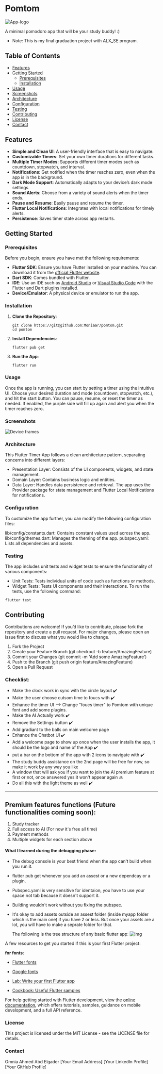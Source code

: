 # Pomtom 

![App-logo](https://github.com/user-attachments/assets/ec202edf-67a9-4f32-9e48-cbd0243891e1)

A minimal pomodoro app that will be your study buddy! :)

- Note: This is my final graduation project with ALX_SE program.

## Table of Contents

- [Features](#features)
- [Getting Started](#getting-started)
  - [Prerequisites](#prerequisites)
  - [Installation](#installation)
- [Usage](#usage)
- [Screenshots](#screenshots)
- [Architecture](#architecture)
- [Configuration](#configuration)
- [Testing](#testing)
- [Contributing](#contributing)
- [License](#license)
- [Contact](#contact)

## Features

- **Simple and Clean UI**: A user-friendly interface that is easy to navigate.
- **Customizable Timers**: Set your own timer durations for different tasks.
- **Multiple Timer Modes**: Supports different timer modes such as countdown, stopwatch, and interval.
- **Notifications**: Get notified when the timer reaches zero, even when the app is in the background.
- **Dark Mode Support**: Automatically adapts to your device’s dark mode settings.
- **Sound Alerts**: Choose from a variety of sound alerts when the timer ends.
- **Pause and Resume**: Easily pause and resume the timer.
- **Flutter Local Notifications**: Integrates with local notifications for timely alerts.
- **Persistence**: Saves timer state across app restarts.

## Getting Started

### Prerequisites

Before you begin, ensure you have met the following requirements:

- **Flutter SDK**: Ensure you have Flutter installed on your machine. You can download it from the [official Flutter website](https://flutter.dev/docs/get-started/install).
- **Dart SDK**: Comes bundled with Flutter.
- **IDE**: Use an IDE such as [Android Studio](https://developer.android.com/studio) or [Visual Studio Code](https://code.visualstudio.com/) with the Flutter and Dart plugins installed.
- **Device/Emulator**: A physical device or emulator to run the app.

### Installation

1. **Clone the Repository**:
   
   ```
   git clone https://git@github.com:Moniaar/pomtom.git
   cd pomtom
   ```
2. **Install Dependencies**:
   ```
   flutter pub get
   ```
3. **Run the App**:
   ```
   flutter run
   ```

### Usage
Once the app is running, you can start by setting a timer using the intuitive UI. Choose your desired duration and mode (countdown, stopwatch, etc.), and hit the start button. You can pause, resume, or reset the timer as needed. If enabled, the purple side will fill up again and alert you when the timer reaches zero.

### Screenshots

![Device frames](https://github.com/Moniaar/pomtom/assets/139129370/2939f22f-4dea-4bba-a10b-79be0adafa05)

### Architecture
This Flutter Timer App follows a clean architecture pattern, separating concerns into different layers:

- Presentation Layer: Consists of the UI components, widgets, and state management.
- Domain Layer: Contains business logic and entities.
- Data Layer: Handles data persistence and retrieval.
The app uses the Provider package for state management and Flutter Local Notifications for notifications.

### Configuration
To customize the app further, you can modify the following configuration files:

lib/config/constants.dart: Contains constant values used across the app.
lib/config/themes.dart: Manages the theming of the app.
pubspec.yaml: Lists all dependencies and assets.

### Testing
The app includes unit tests and widget tests to ensure the functionality of various components:

- Unit Tests: Tests individual units of code such as functions or methods.
- Widget Tests: Tests UI components and their interactions.
To run the tests, use the following command:
```
flutter test
```

## Contributing
Contributions are welcome! If you’d like to contribute, please fork the repository and create a pull request. For major changes, please open an issue first to discuss what you would like to change.

1. Fork the Project
2. Create your Feature Branch (git checkout -b feature/AmazingFeature)
3. Commit your Changes (git commit -m 'Add some AmazingFeature')
4. Push to the Branch (git push origin feature/AmazingFeature)
5. Open a Pull Request


### Checklist:
- Make the clock work in sync with the circle layout ✔️
- Make the user choose cutsom time to foucs with ✔️
- Enhance the timer UI --> Change "foucs timer" to Pomtom with unique font and add some plugins.
- Make the AI Actually work ✔️
- Remove the Settings button ✔️
- Add gradiant to the balls on main welcome page
- Enhance the Chatbot UI ✔️
- Add a welcome page to show up once when the user installs the app, it should be the logo and name of the App ✔️
- put a bar on the bottom of the app with 2 icons to navigate with ✔️
- The study buddy assistance on the 2nd page will be free for now, so make it work by any way you like 
- A window that will ask you if you want to join the AI premium feature at first or not, once answered yes it won't appear again 🔜
- Do all this with the light theme as well ✔️

---

## Premium features functions (Future functionalities coming soon):
1. Study tracker
2. Full access to AI (For now it's free all time) 
3. Payment methods
4. Multiple widgets for each section above



#### What I learned during the debugging phase:
- The debug console is your best friend when the app can't build when you run it.
- flutter pub get whenever you add an assest or a new dependcay or a plugin.
- Pubspec.yaml is very sensitive for identaion, you have to use your space not tab because it doesn't support it.
- Building wouldn't work without you fixing the pubspec.
- It's okay to add assets outside an assest folder (inside myapp folder which is the main one) if you have 2 or less. But once your assets are a lot, you will have to make a seprate folder for that.
  
  The following is the tree structure of any basic flutter app:
 ![img](https://github.com/user-attachments/assets/d712619c-32b0-49d4-9012-2955ae143bd9)

  
A few resources to get you started if this is your first Flutter project:

**for fonts**:
- [Flutter fonts](https://docs.flutter.dev/cookbook/design/fonts#from-packages)
- [Google fonts](https://fonts.google.com)

- [Lab: Write your first Flutter app](https://docs.flutter.dev/get-started/codelab)
- [Cookbook: Useful Flutter samples](https://docs.flutter.dev/cookbook)

For help getting started with Flutter development, view the
[online documentation](https://docs.flutter.dev/), which offers tutorials,
samples, guidance on mobile development, and a full API reference.

### License
This project is licensed under the MIT License - see the LICENSE file for details.

### Contact
Omnia Ahmed Abd Elgader
[Your Email Address]
[Your LinkedIn Profile]
[Your GitHub Profile]
